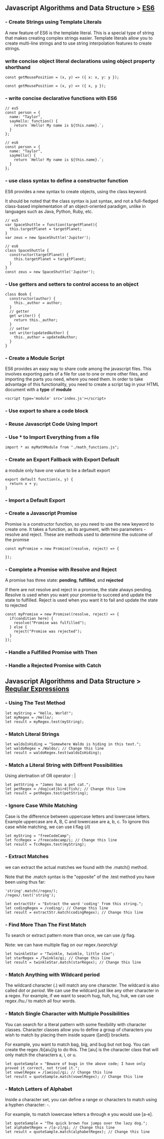 ## Javascript Algorithms and Data Structure > [ES6](https://www.freecodecamp.org/learn/javascript-algorithms-and-data-structures/es6)

### - Create Strings using Template Literals

A new feature of ES6 is the template literal. This is a special type of string that makes creating complex strings easier.
Template literals allow you to create multi-line strings and to use string interpolation features to create strings.

### write concise object literal declarations using object property shorthand
```
const getMousePosition = (x, y) => ({ x: x, y: y });

const getMousePosition = (x, y) => ({ x, y });
```

### - write concise declarative functions with ES6

```
// es5
const person = {
  name: "Taylor",
  sayHello: function() {
    return `Hello! My name is ${this.name}.`;
  }
};

// es6
const person = {
  name: "Taylor",
  sayHello() {
    return `Hello! My name is ${this.name}.`;
  }
};
```

### - use class syntax to define a constructor function

ES6 provides a new syntax to create objects, using the class keyword.

It should be noted that the class syntax is just syntax, and not a full-fledged class-based implementation of an object-oriented paradigm, unlike in languages such as Java, Python, Ruby, etc.

```
// es5
var SpaceShuttle = function(targetPlanet){
  this.targetPlanet = targetPlanet;
}
var zeus = new SpaceShuttle('Jupiter');

// es6
class SpaceShuttle {
  constructor(targetPlanet) {
    this.targetPlanet = targetPlanet;
  }
}
const zeus = new SpaceShuttle('Jupiter');
```

### - Use getters and setters to control access to an object

```
class Book {
  constructor(author) {
    this._author = author;
  }
  // getter
  get writer() {
    return this._author;
  }
  // setter
  set writer(updatedAuthor) {
    this._author = updatedAuthor;
  }
}
```

### - Create a Module Script

ES6 provides an easy way to share code among the javascript files. This involves exporting parts of a file for use to one or more other files, and importing the parts you need, where you need them. In order to take advantage of this functionality, you need to create a script tag in your HTML document with a **type** of **module**

```
<script type='module' src='index.js'></script>
```

### - Use export to share a code block

### - Reuse Javascript Code Using Import

### - Use * to Import Everything from a file

```
import * as myMathModule from "./math_functions.js";
```

### - Create an Export Fallback with Export Default

a module only have one value to be a default export

```
export default function(x, y) {
  return x + y;
}
```

### - Import a Default Export

### - Create a Javascript Promise

Promise is a constructor function, so you need to use the new keyword to create one. It takes a function, as its argument, with two parameters - resolve and reject. These are methods used to determine the outcome of the promise

```
const myPromise = new Promise((resolve, reject) => {

});
```

### - Complete a Promise with Resolve and Reject

A promise has three state: **pending**, **fulfilled**, and **rejected**

if there are not resolve and reject in a promise, the state always pending. Resolve is used when you want your promise to succeed and update the state to fulfilled. Reject is used when you want it to fail and update the state to rejected

```
const myPromise = new Promise((resolve, reject) => {
  if(condition here) {
    resolve("Promise was fulfilled");
  } else {
    reject("Promise was rejected");
  }
});
```

### - Handle a Fulfilled Promise with Then

### - Handle a Rejected Promise with Catch


## Javascript Algorithms and Data Structure > [Reqular Expressions](https://www.freecodecamp.org/learn/javascript-algorithms-and-data-structures/regular-expressions)

### - Using The Test Method

```
let myString = "Hello, World!";
let myRegex = /Hello/;
let result = myRegex.test(myString);
```

### - Match Literal Strings

```
let waldoIsHiding = "Somewhere Waldo is hiding in this text.";
let waldoRegex = /Waldo/; // Change this line
let result = waldoRegex.test(waldoIsHiding);
```

### - Match a Literal String with Diffrent Possibilities

Using alertnation of OR operator : |

```
let petString = "James has a pet cat.";
let petRegex = /dog|cat|bird|fish/; // Change this line
let result = petRegex.test(petString);
```

### - Ignore Case While Matching

Case is the difference between uppercase letters and lowercase letters. Example uppercase are A, B, C and lowercase are a, b, c. To ignore this case while matching, we can use **i** flag (*/i*)

```
let myString = "freeCodeCamp";
let fccRegex = /freecodecamp/i; // Change this line
let result = fccRegex.test(myString);
```

### - Extract Matches

we can extract the actual matches we found with the .match() method.

Note that the .match syntax is the "opposite" of the .test method you have been using thus far:

```
'string'.match(/regex/);
/regex/.test('string');
```

```
let extractStr = "Extract the word 'coding' from this string.";
let codingRegex = /coding/; // Change this line
let result = extractStr.match(codingRegex); // Change this line
```

### - Find More Than The First Match

To search or extract pattern more than once, we can use */g* flag. 

Note: we can have multiple flag on our regex */search/gi*

```
let twinkleStar = "Twinkle, twinkle, little star";
let starRegex = /Twinkle/gi; // Change this line
let result = twinkleStar.match(starRegex); // Change this line
```

### - Match Anything with Wildcard period

The wildcard character (.) will match any one character. The wildcard is also called *dot* or *period*. We can use the wildcard just like any other character in a regex. For example, if we want to seacrh hug, huh, huj, huk, we can use regex */hu./* to match all four words.

### - Match Single Character with Multiple Possibilities

You can search for a literal pattern with some flexibility with character classes. Character classes allow you to define a group of characters you wish to match by placing them inside square (\[and\]) brackets.

For example, you want to match bag, big, and bug but not bog. You can create the regex /b\[aiu\]/g to do this. The \[aiu\] is the character class that will only match the characters a, i, or u.

```
let quoteSample = "Beware of bugs in the above code; I have only proved it correct, not tried it.";
let vowelRegex = /[aeiou]/gi; // Change this line
let result = quoteSample.match(vowelRegex); // Change this line
```

### - Match Letters of Alphabet

Inside a character set, you can define a range or characters to match using a hyphen character: -.

For example, to match lowercase letters a through e you would use \[a-e\].

```
let quoteSample = "The quick brown fox jumps over the lazy dog.";
let alphabetRegex = /[a-z]/gi; // Change this line
let result = quoteSample.match(alphabetRegex); // Change this line
```


